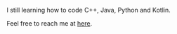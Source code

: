 I still learning how to code C++, Java, Python and Kotlin.

Feel free to reach me at [here](https://github.com/Erka11/Erka11/discussions).
